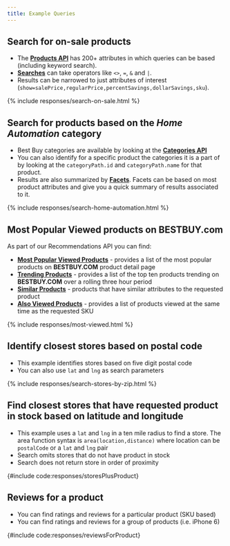 ```yaml
---
title: Example Queries
---
```


## Search for on-sale products
- The [**Products API**](/documentation/products-api) has 200+ attributes in which queries can be based (including keyword search).
- [**Searches**](/documentation#advancedSearch-search) can take operators like `<>`, `=`, `&` and `|`.
- Results can be narrowed to just attributes of interest (`show=salePrice,regularPrice,percentSavings,dollarSavings,sku`).

{% include responses/search-on-sale.html %}

## Search for products based on the *Home Automation* category
- Best Buy categories are available by looking at the [**Categories API**](/documentation/categories-api)
- You can also identify for a specific product the categories it is a part of by looking at the `categoryPath.id` and `categoryPath.name` for that product.
- Results are also summarized by [**Facets**](/documentation#facets-facets). Facets can be based on most product attributes and give you a quick summary of results associated to it.

{% include responses/search-home-automation.html %}

## Most Popular Viewed products on **BESTBUY.com**
As part of our Recommendations API you can find:

- [**Most Popular Viewed Products**](/documentation/recommendations-api#documentation/recommendations-api-most-popular-viewed) - provides a list of the most popular products on **BESTBUY.COM** product detail page
- [**Trending Products**](/documentation/recommendations-api#documentation/recommendations-api-trending-products) - provides a list of the top ten products trending on **BESTBUY.COM** over a rolling three hour period
- [**Similar Products**](/documentation/recommendations-api#documentation/recommendations-api-similar-products) - products that have similar attributes to the requested product
- [**Also Viewed Products**](/documentation/recommendations-api#documentation/recommendations-api-also-viewed) - provides a list of products viewed at the same time as the requested SKU

{% include responses/most-viewed.html %}

## Identify closest stores based on **postal code**
 - This example identifies stores based on five digit postal code
 - You can also use `lat` and `lng` as search parameters

{% include responses/search-stores-by-zip.html %}

## Find closest stores that have requested product in stock based on latitude and longitude
 - This example uses a `lat` and `lng` in a ten mile radius to find a store. The area function syntax is `area(location,distance)` where location can be `postalCode` or a `lat` and `lng` pair
 - Search omits stores that do not have product in stock
 - Search does not return store in order of proximity

{#include code:responses/storesPlusProduct}

## Reviews for a product
- You can find ratings and reviews for a particular product (SKU based)
- You can find ratings and reviews for a group of products (i.e. iPhone 6)

{#include code:responses/reviewsForProduct}
